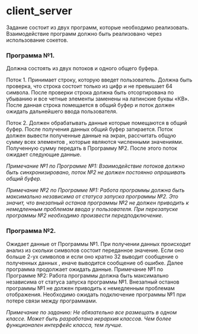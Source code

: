 # client_server 
Задание состоит из двух программ, которые необходимо реализовать. Взаимодействие программ должно быть  реализовано через использование сокетов.
### Программа  №1. 

Должна состоять  из двух потоков и одного общего буфера.

Поток 1.  Принимает строку, которую введет  пользователь.   Должна быть  проверка, что  строка состоит только  из  цифр и  не превышает 64 символа. После проверки строка должна быть  отсортирована по убыванию и все четные элементы заменены на латинские буквы «КВ». После данная строка помещается  в общий буфер и поток должен ожидать дальнейшего ввода пользователя.

Поток 2. Должен  обрабатывать  данные которые помещаются в общий буфер. После получения данных общий буфер затирается. Поток должен вывести полученные данные на экран, рассчитать  общую  сумму всех  элементов , которые являются численными значениями.  Полученную сумму передать в Программу №2. После этого поток ожидает следующие данные.

*Примечание №1 по Программе №1: Взаимодействие потоков должно быть синхронизировано,  поток №2  не должен постоянно опрашивать общий буфер.*

*Примечание №2 по Программе №1: Работа программы должна быть максимально независима от статуса запуска программы №2. Это значит, что внезапный останов программы №2 не должен приводить к немедленным проблемам ввода у пользователя.
При перезапуске программы №2 необходимо произвести передподключение.*

### Программа №2. 

Ожидает данные от  Программы №1. При получении  данных происходит анализ из скольки символов состоит  переданное значение. Если оно больше 2-ух символов и если оно кратно 32 выводит сообщение о полученных данных  , иначе выводится сообщение об ошибке. Далее программа продолжает ожидать данные.
Примечание №1 по Программе №2: Работа программы должна быть максимально независима от статуса запуска программы №1. Внезапный останов программы №1 не должен приводить к немедленным проблемам отображения. Необходимо ожидать подключение программы №1 при потере связи между программами.

*Примечание по заданию: Не обязательно все размещать в одном классе. Может быть разработана иерархия классов. Чем более функционален интерфейс класса, тем лучше.*
